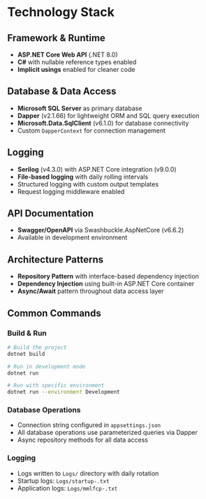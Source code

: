 # Technology Stack

## Framework & Runtime
- **ASP.NET Core Web API** (.NET 8.0)
- **C#** with nullable reference types enabled
- **Implicit usings** enabled for cleaner code

## Database & Data Access
- **Microsoft SQL Server** as primary database
- **Dapper** (v2.1.66) for lightweight ORM and SQL query execution
- **Microsoft.Data.SqlClient** (v6.1.0) for database connectivity
- Custom `DapperContext` for connection management

## Logging
- **Serilog** (v4.3.0) with ASP.NET Core integration (v9.0.0)
- **File-based logging** with daily rolling intervals
- Structured logging with custom output templates
- Request logging middleware enabled

## API Documentation
- **Swagger/OpenAPI** via Swashbuckle.AspNetCore (v6.6.2)
- Available in development environment

## Architecture Patterns
- **Repository Pattern** with interface-based dependency injection
- **Dependency Injection** using built-in ASP.NET Core container
- **Async/Await** pattern throughout data access layer

## Common Commands

### Build & Run
```bash
# Build the project
dotnet build

# Run in development mode
dotnet run

# Run with specific environment
dotnet run --environment Development
```

### Database Operations
- Connection string configured in `appsettings.json`
- All database operations use parameterized queries via Dapper
- Async repository methods for all data access

### Logging
- Logs written to `Logs/` directory with daily rotation
- Startup logs: `Logs/startup-.txt`
- Application logs: `Logs/mmlfcp-.txt`